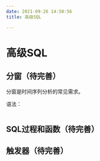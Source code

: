 ```yaml
---
date: 2021-09-26 14:50:56
title: 高级SQL

---
```

# 高级SQL
## 分窗（待完善）

分窗是时间序列分析的常见需求。

语法：
```sql
```

## SQL过程和函数（待完善）

## 触发器（待完善）